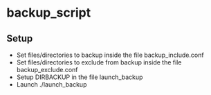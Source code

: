 # backup_script

## Setup
* Set files/directories to backup inside the file backup_include.conf
* Set files/directories to exclude from backup inside the file backup_exclude.conf
* Setup DIRBACKUP in the file launch_backup
* Launch ./launch_backup
